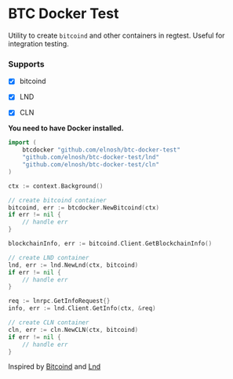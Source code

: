 # BTC Docker Test

Utility to create `bitcoind` and other containers in regtest. Useful for integration testing.

### Supports

- [x] bitcoind
- [x] LND
- [x] CLN


**You need to have Docker installed.**

``` go
import (
    btcdocker "github.com/elnosh/btc-docker-test"
    "github.com/elnosh/btc-docker-test/lnd"
    "github.com/elnosh/btc-docker-test/cln"
) 

ctx := context.Background()

// create bitcoind container
bitcoind, err := btcdocker.NewBitcoind(ctx)
if err != nil {
    // handle err
}

blockchainInfo, err := bitcoind.Client.GetBlockchainInfo()

// create LND container
lnd, err := lnd.NewLnd(ctx, bitcoind)
if err != nil {
    // handle err
}

req := lnrpc.GetInfoRequest{}
info, err := lnd.Client.GetInfo(ctx, &req)

// create CLN container
cln, err := cln.NewCLN(ctx, bitcoind)
if err != nil {
    // handle err
}
```

Inspired by [Bitcoind](https://github.com/rust-bitcoin/bitcoind) and [Lnd](https://github.com/bennyhodl/lnd-test-util)
